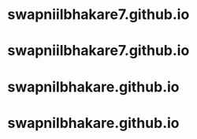 # swapniilbhakare7.github.io
# swapniilbhakare7.github.io
# swapnilbhakare.github.io
# swapnilbhakare.github.io
